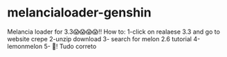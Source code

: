 # melancialoader-genshin
Melancia loader for 3.3😱😱😱😱!!
How to:
1-click on realaese 3.3 and go to website crepe
2-unzip download
3- search for melon 2.6 tutorial
4-lemonmelon
5- 🍉! Tudo correto
